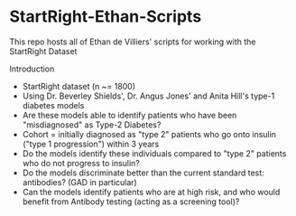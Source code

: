 # StartRight-Ethan-Scripts
This repo hosts all of Ethan de Villiers' scripts for working with the StartRight Dataset

Introduction
- StartRight dataset (n ~= 1800)
- Using Dr. Beverley Shields', Dr. Angus Jones' and Anita Hill's type-1 diabetes models
- Are these models able to identify patients who have been "misdiagnosed" as Type-2 Diabetes?
- Cohort = initially diagnosed as "type 2" patients who go onto insulin ("type 1 progression") within 3 years
- Do the models identify these individuals compared to "type 2" patients who do not progress to insulin?
- Do the models discriminate better than the current standard test: antibodies? (GAD in particular)
- Can the models identify patients who are at high risk, and who would benefit from Antibody testing (acting as a screening tool)?
